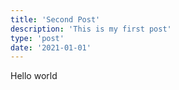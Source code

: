 ```yaml
---
title: 'Second Post'
description: 'This is my first post'
type: 'post'
date: '2021-01-01'
---
```


Hello world
